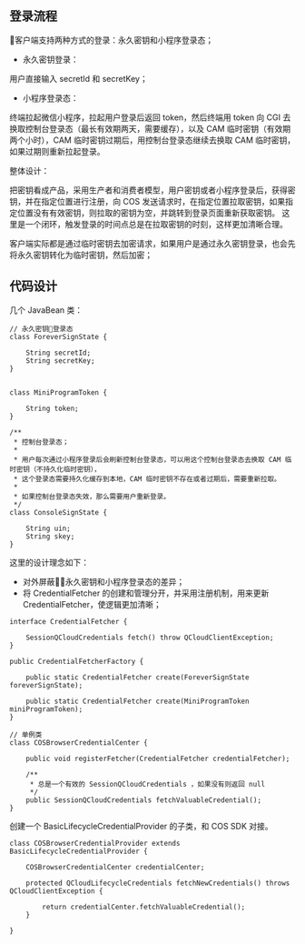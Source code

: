 
## 登录流程

客户端支持两种方式的登录：永久密钥和小程序登录态；

- 永久密钥登录：

用户直接输入 secretId 和 secretKey；

- 小程序登录态：

终端拉起微信小程序，拉起用户登录后返回 token，然后终端用 token 向 CGI 去换取控制台登录态（最长有效期两天，需要缓存），以及 CAM 临时密钥（有效期两个小时），CAM 临时密钥过期后，用控制台登录态继续去换取 CAM 临时密钥，如果过期则重新拉起登录。


整体设计：

把密钥看成产品，采用生产者和消费者模型，用户密钥或者小程序登录后，获得密钥，并在指定位置进行注册，向 COS 发送请求时，在指定位置拉取密钥，如果指定位置没有有效密钥，则拉取的密钥为空，并跳转到登录页面重新获取密钥。
这里是一个闭环，触发登录的时间点总是在拉取密钥的时刻，这样更加清晰合理。

客户端实际都是通过临时密钥去加密请求，如果用户是通过永久密钥登录，也会先将永久密钥转化为临时密钥，然后加密；

## 代码设计

几个 JavaBean 类：

```
// 永久密钥登录态
class ForeverSignState {

    String secretId;
    String secretKey;
}


class MiniProgramToken {

    String token;
}

/**
 * 控制台登录态；
 *
 * 用户每次通过小程序登录后会刷新控制台登录态，可以用这个控制台登录态去换取 CAM 临时密钥（不持久化临时密钥），
 * 这个登录态需要持久化缓存到本地，CAM 临时密钥不存在或者过期后，需要重新拉取。
 *
 * 如果控制台登录态失效，那么需要用户重新登录。
 */
class ConsoleSignState {

    String uin;
    String skey;
}

```

这里的设计理念如下：

- 对外屏蔽永久密钥和小程序登录态的差异；
- 将 CredentialFetcher 的创建和管理分开，并采用注册机制，用来更新 CredentialFetcher，使逻辑更加清晰；

```
interface CredentialFetcher {

    SessionQCloudCredentials fetch() throw QCloudClientException;
}

public CredentialFetcherFactory {

    public static CredentialFetcher create(ForeverSignState foreverSignState);

    public static CredentialFetcher create(MiniProgramToken miniProgramToken);
}

// 单例类
class COSBrowserCredentialCenter {

    public void registerFetcher(CredentialFetcher credentialFetcher);

    /**
     * 总是一个有效的 SessionQCloudCredentials ，如果没有则返回 null
     */
    public SessionQCloudCredentials fetchValuableCredential();
}
```

创建一个 BasicLifecycleCredentialProvider 的子类，和 COS SDK 对接。

```
class COSBrowserCredentialProvider extends BasicLifecycleCredentialProvider {

    COSBrowserCredentialCenter credentialCenter;

    protected QCloudLifecycleCredentials fetchNewCredentials() throws QCloudClientException {

        return credentialCenter.fetchValuableCredential();
    }

}

```

